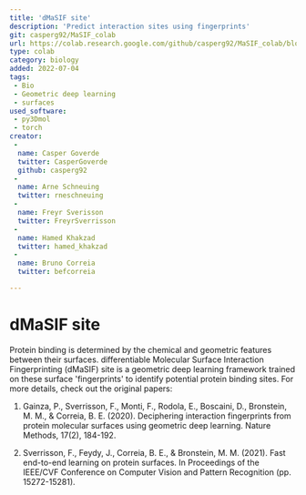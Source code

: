 ```yaml
---
title: 'dMaSIF site'
description: 'Predict interaction sites using fingerprints'
git: casperg92/MaSIF_colab
url: https://colab.research.google.com/github/casperg92/MaSIF_colab/blob/main/dMaSIF_Colab_V1.ipynb
type: colab
category: biology
added: 2022-07-04
tags:
 - Bio
 - Geometric deep learning
 - surfaces
used_software:
 - py3Dmol
 - torch
creator:
 - 
  name: Casper Goverde
  twitter: CasperGoverde
  github: casperg92
 - 
  name: Arne Schneuing
  twitter: rneschneuing
 - 
  name: Freyr Sverisson
  twitter: FreyrSverrisson
 - 
  name: Hamed Khakzad
  twitter: hamed_khakzad
 - 
  name: Bruno Correia
  twitter: befcorreia

---
```


# dMaSIF site

Protein binding is determined by the chemical and geometric features between their surfaces. differentiable Molecular Surface Interaction Fingerprinting (dMaSIF) site is a geometric deep learning framework trained on these surface 'fingerprints' to identify potential protein binding sites. For more details, check out the original papers:

1) Gainza, P., Sverrisson, F., Monti, F., Rodola, E., Boscaini, D., Bronstein, M. M., & Correia, B. E. (2020). Deciphering interaction fingerprints from protein molecular surfaces using geometric deep learning. Nature Methods, 17(2), 184-192.

2) Sverrisson, F., Feydy, J., Correia, B. E., & Bronstein, M. M. (2021). Fast end-to-end learning on protein surfaces. In Proceedings of the IEEE/CVF Conference on Computer Vision and Pattern Recognition (pp. 15272-15281).
